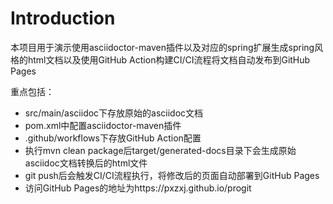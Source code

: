 # Introduction

本项目用于演示使用asciidoctor-maven插件以及对应的spring扩展生成spring风格的html文档以及使用GitHub Action构建CI/CI流程将文档自动发布到GitHub Pages

重点包括：
- src/main/asciidoc下存放原始的asciidoc文档
- pom.xml中配置asciidoctor-maven插件
- .github/workflows下存放GitHub Action配置
- 执行mvn clean package后target/generated-docs目录下会生成原始asciidoc文档转换后的html文件
- git push后会触发CI/CI流程执行，将修改后的页面自动部署到GitHub Pages
- 访问GitHub Pages的地址为https://pxzxj.github.io/progit